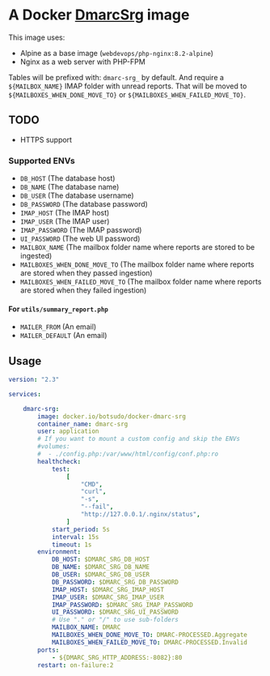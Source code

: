 # A Docker [DmarcSrg](https://github.com/liuch/dmarc-srg#readme) image

This image uses:

- Alpine as a base image (`webdevops/php-nginx:8.2-alpine`)
- Nginx as a web server with PHP-FPM

Tables will be prefixed with: `dmarc-srg_` by default.
And require a `${MAILBOX_NAME}` IMAP folder with unread reports.
That will be moved to `${MAILBOXES_WHEN_DONE_MOVE_TO}` or `${MAILBOXES_WHEN_FAILED_MOVE_TO}`.

## TODO

- HTTPS support

### Supported ENVs

- `DB_HOST` (The database host)
- `DB_NAME` (The database name)
- `DB_USER` (The database username)
- `DB_PASSWORD` (The database password)
- `IMAP_HOST` (The IMAP host)
- `IMAP_USER` (The IMAP user)
- `IMAP_PASSWORD` (The IMAP password)
- `UI_PASSWORD` (The web UI password)
- `MAILBOX_NAME` (The mailbox folder name where reports are stored to be ingested)
- `MAILBOXES_WHEN_DONE_MOVE_TO` (The mailbox folder name where reports are stored when they passed ingestion)
- `MAILBOXES_WHEN_FAILED_MOVE_TO` (The mailbox folder name where reports are stored when they failed ingestion)

#### For `utils/summary_report.php`

- `MAILER_FROM` (An email)
- `MAILER_DEFAULT` (An email)

## Usage

```yml
version: "2.3"

services:

    dmarc-srg:
        image: docker.io/botsudo/docker-dmarc-srg
        container_name: dmarc-srg
        user: application
        # If you want to mount a custom config and skip the ENVs
        #volumes:
        #  - ./config.php:/var/www/html/config/conf.php:ro
        healthcheck:
            test:
                [
                    "CMD",
                    "curl",
                    "-s",
                    "--fail",
                    "http://127.0.0.1/.nginx/status",
                ]
            start_period: 5s
            interval: 15s
            timeout: 1s
        environment:
            DB_HOST: $DMARC_SRG_DB_HOST
            DB_NAME: $DMARC_SRG_DB_NAME
            DB_USER: $DMARC_SRG_DB_USER
            DB_PASSWORD: $DMARC_SRG_DB_PASSWORD
            IMAP_HOST: $DMARC_SRG_IMAP_HOST
            IMAP_USER: $DMARC_SRG_IMAP_USER
            IMAP_PASSWORD: $DMARC_SRG_IMAP_PASSWORD
            UI_PASSWORD: $DMARC_SRG_UI_PASSWORD
            # Use "." or "/" to use sub-folders
            MAILBOX_NAME: DMARC
            MAILBOXES_WHEN_DONE_MOVE_TO: DMARC-PROCESSED.Aggregate
            MAILBOXES_WHEN_FAILED_MOVE_TO: DMARC-PROCESSED.Invalid
        ports:
            - ${DMARC_SRG_HTTP_ADDRESS:-8082}:80
        restart: on-failure:2
```

